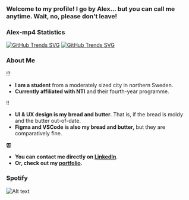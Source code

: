 ### Welcome to my profile! I go by Alex... but you can call me anytime. Wait, no, please don't leave!

### Alex-mp4 Statistics
[![GitHub Trends SVG](https://api.githubtrends.io/user/svg/Alex-mp4/langs)](https://githubtrends.io) [![GitHub Trends SVG](https://api.githubtrends.io/user/svg/Alex-mp4/repos)](https://githubtrends.io)


### About Me
:interrobang: 
- **I am a student** from a moderately sized city in northern Sweden. 
- **Currently affiliated with NTI** and their fourth-year programme.

:bangbang: 
- **UI & UX design is my bread and butter.** That is, if the bread is moldy and the butter out-of-date.
- **Figma and VSCode is also my bread and butter,** but they are comparatively fine.

:ab: 
- **You can contact me directly on [LinkedIn](https://www.linkedin.com/in/alexander-donev-heino-56ab13292/)**.
- **Or, check out my [portfolio]().**

### Spotify
![Alt text](https://spotify-recently-played-readme.vercel.app/api?user=zip123zap)
